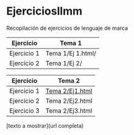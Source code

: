 # Ejerciciosllmm
Recopilación de ejercicios de lenguaje de marca


| Ejercicio| Tema 1|
| ----- | ----- |
| Ejercicio 1| Tema 1/Ej 1.html/|
| Ejercicio 2| Tema 1/Ej 2/|

| Ejercicio| Tema 2|
| ----- | ----- |
| Ejercicio 1| [Tema 2/Ej1.html]()|
| Ejercicio 2| Tema 2/Ej2.html|
| Ejercicio 3| Tema 2/Ej3.html|


[texto a mostrar](url completa)

